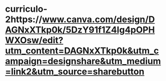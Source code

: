 # curriculo-2https://www.canva.com/design/DAGNxXTkp0k/5DzY91f1Z4Ig4pOPHWXOsw/edit?utm_content=DAGNxXTkp0k&utm_campaign=designshare&utm_medium=link2&utm_source=sharebutton
